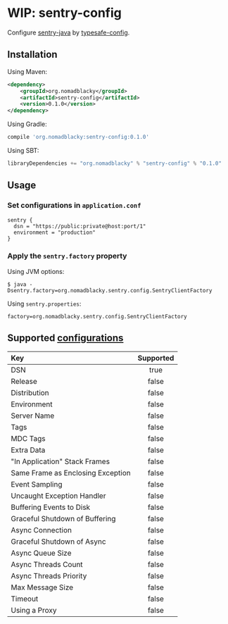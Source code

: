# WIP: sentry-config

Configure [sentry-java](https://github.com/getsentry/sentry-java) by [typesafe-config](https://github.com/lightbend/config).

## Installation

Using Maven:

```xml
<dependency>
    <groupId>org.nomadblacky</groupId>
    <artifactId>sentry-config</artifactId>
    <version>0.1.0</version>
</dependency>
```

Using Gradle:

```groovy
compile 'org.nomadblacky:sentry-config:0.1.0'
```

Using SBT:

```scala
libraryDependencies += "org.nomadblacky" % "sentry-config" % "0.1.0"
```

## Usage

### Set configurations in `application.conf`

```
sentry {
  dsn = "https://public:private@host:port/1"
  environment = "production"
}
```

### Apply the `sentry.factory` property

Using JVM options:

```
$ java -Dsentry.factory=org.nomadblacky.sentry.config.SentryClientFactory
```

Using `sentry.properties`:

```
factory=org.nomadblacky.sentry.config.SentryClientFactory
```

## Supported [configurations](https://docs.sentry.io/clients/java/config/)

|Key                              |Supported|
|:--------------------------------|:-------:|
|DSN                              |true     |
|Release                          |false    |
|Distribution                     |false    |
|Environment                      |false    |
|Server Name                      |false    |
|Tags                             |false    |
|MDC Tags                         |false    |
|Extra Data                       |false    |
|"In Application" Stack Frames    |false    |
|Same Frame as Enclosing Exception|false    |
|Event Sampling                   |false    |
|Uncaught Exception Handler       |false    |
|Buffering Events to Disk         |false    |
|Graceful Shutdown of Buffering   |false    |
|Async Connection                 |false    |
|Graceful Shutdown of Async       |false    |
|Async Queue Size                 |false    |
|Async Threads Count              |false    |
|Async Threads Priority           |false    |
|Max Message Size                 |false    |
|Timeout                          |false    |
|Using a Proxy                    |false    |

